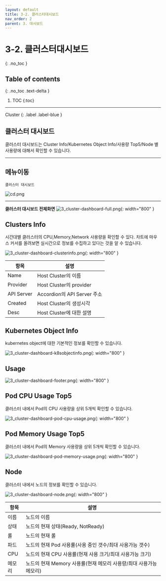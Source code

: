```yaml
---
layout: default
title: 3-2. 클러스터대시보드
nav_order: 2
parent: 3. 대시보드
---
```


# 3-2. 클러스터대시보드
{: .no_toc }

## Table of contents
{: .no_toc .text-delta }

1. TOC
{:toc}

---

<div class="code-example" markdown="1">
Cluster
{: .label .label-blue }

</div>

## 클러스터 대시보드
클러스터 대시보드는 Cluster Info/Kubernetes Object Info/사용량 Top5/Node 별 사용량에 대해서 확인할 수 있습니다.

---

## 메뉴이동
`클러스터 대시보드`

![cd.png](/assets/images/dashboard/cd.png)

---

**클러스터 대시보드 전체화면**
![3_cluster-dashboard-full.png](/assets/images/dashboard/3_cluster-dashboard-full.png){: width="800" }

## Clusters Info
시간대별 클러스터의 CPU,Memory,Network 사용량을 확인할 수 있다. 차트에 마우스 커서를 올려보면 실시간으로 정보를 수집하고 있다는 것을 알 수 있습니다.

![3_cluster-dashboard-clusterinfo.png](/assets/images/dashboard/3_cluster-dashboard-clusterinfo.png){: width="800" }

|항목|설명|
|--|--|
|Name|Host Cluster의 이름|
|Provider|Host Cluster의 provider|
|API Server|Accordion의 API Server 주소|
|Created|Host Cluster의 생성시각|
|Desc|Host Cluster에 대한 설명|

## Kubernetes Object Info
kubernetes object에 대한 기본적인 정보를 확인할 수 있습니다.

![3_cluster-dashboard-k8sobjectinfo.png](/assets/images/dashboard/3_cluster-dashboard-k8sobjectinfo.png){: width="800" }

## Usage

![3_cluster-dashboard-footer.png](/assets/images/dashboard/3_cluster-dashboard-footer.png){: width="800" }

## Pod CPU Usage Top5
클러스터 내에서 Pod의 CPU 사용량을 상위 5개씩 확인할 수 있습니다.

![3_cluster-dashboard-pod-cpu-usage.png](/assets/images/dashboard/3_cluster-dashboard-pod-cpu-usage.png){: width="800" }

## Pod Memory Usage Top5
클러스터 내에서 Pod의 Memory 사용량을 상위 5개씩 확인할 수 있습니다.

![3_cluster-dashboard-pod-memory-usage.png](/assets/images/dashboard/3_cluster-dashboard-pod-memory-usage.png){: width="800" }

## Node
클러스터 내에서 노드의 정보를 확인할 수 있습니다.

![3_cluster-dashboard-node.png](/assets/images/dashboard/3_cluster-dashboard-node.png){: width="800" }

|항목|설명|
|--|--|
|이름|노드의 이름|
|상태|노드의 현재 상태(Ready, NotReady)|
|롤|노드의 현재 롤|
|파드|노드의 현재 Pod 사용률(사용 중인 갯수/최대 사용가능 갯수)|
|CPU|노드의 현재 CPU 사용률(현재 사용 크기/최대 사용가능 크기)|
|메모리|노드의 현재 Memory 사용률(현재 메모리 사용량/최대 사용가능 메모리)|
